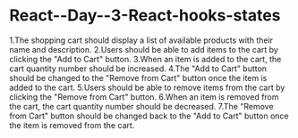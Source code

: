 # React--Day--3-React-hooks-states

1.The shopping cart should display a list of available products with their name and description.
2.Users should be able to add items to the cart by clicking the "Add to Cart" button.
3.When an item is added to the cart, the cart quantity number should be increased.
4.The "Add to Cart" button should be changed to the "Remove from Cart" button once the item is added to the cart.
5.Users should be able to remove items from the cart by clicking the "Remove from Cart" button.
6.When an item is removed from the cart, the cart quantity number should be decreased.
7.The "Remove from Cart" button should be changed back to the "Add to Cart" button once the item is removed from the cart.

